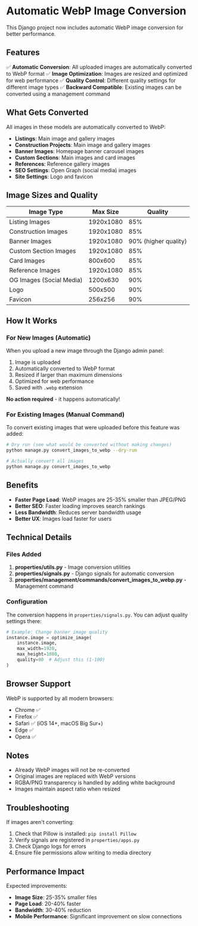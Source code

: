 # Automatic WebP Image Conversion

This Django project now includes automatic WebP image conversion for better performance.

## Features

✅ **Automatic Conversion**: All uploaded images are automatically converted to WebP format
✅ **Image Optimization**: Images are resized and optimized for web performance
✅ **Quality Control**: Different quality settings for different image types
✅ **Backward Compatible**: Existing images can be converted using a management command

## What Gets Converted

All images in these models are automatically converted to WebP:

- **Listings**: Main image and gallery images
- **Construction Projects**: Main image and gallery images
- **Banner Images**: Homepage banner carousel images
- **Custom Sections**: Main images and card images
- **References**: Reference gallery images
- **SEO Settings**: Open Graph (social media) images
- **Site Settings**: Logo and favicon

## Image Sizes and Quality

| Image Type | Max Size | Quality |
|------------|----------|---------|
| Listing Images | 1920x1080 | 85% |
| Construction Images | 1920x1080 | 85% |
| Banner Images | 1920x1080 | 90% (higher quality) |
| Custom Section Images | 1920x1080 | 85% |
| Card Images | 800x600 | 85% |
| Reference Images | 1920x1080 | 85% |
| OG Images (Social Media) | 1200x630 | 90% |
| Logo | 500x500 | 90% |
| Favicon | 256x256 | 90% |

## How It Works

### For New Images (Automatic)

When you upload a new image through the Django admin panel:

1. Image is uploaded
2. Automatically converted to WebP format
3. Resized if larger than maximum dimensions
4. Optimized for web performance
5. Saved with `.webp` extension

**No action required** - it happens automatically!

### For Existing Images (Manual Command)

To convert existing images that were uploaded before this feature was added:

```bash
# Dry run (see what would be converted without making changes)
python manage.py convert_images_to_webp --dry-run

# Actually convert all images
python manage.py convert_images_to_webp
```

## Benefits

- **Faster Page Load**: WebP images are 25-35% smaller than JPEG/PNG
- **Better SEO**: Faster loading improves search rankings
- **Less Bandwidth**: Reduces server bandwidth usage
- **Better UX**: Images load faster for users

## Technical Details

### Files Added

1. **properties/utils.py** - Image conversion utilities
2. **properties/signals.py** - Django signals for automatic conversion
3. **properties/management/commands/convert_images_to_webp.py** - Management command

### Configuration

The conversion happens in `properties/signals.py`. You can adjust quality settings there:

```python
# Example: Change banner image quality
instance.image = optimize_image(
    instance.image,
    max_width=1920,
    max_height=1080,
    quality=90  # Adjust this (1-100)
)
```

## Browser Support

WebP is supported by all modern browsers:
- Chrome ✅
- Firefox ✅
- Safari ✅ (iOS 14+, macOS Big Sur+)
- Edge ✅
- Opera ✅

## Notes

- Already WebP images will not be re-converted
- Original images are replaced with WebP versions
- RGBA/PNG transparency is handled by adding white background
- Images maintain aspect ratio when resized

## Troubleshooting

If images aren't converting:

1. Check that Pillow is installed: `pip install Pillow`
2. Verify signals are registered in `properties/apps.py`
3. Check Django logs for errors
4. Ensure file permissions allow writing to media directory

## Performance Impact

Expected improvements:
- **Image Size**: 25-35% smaller files
- **Page Load**: 20-40% faster
- **Bandwidth**: 30-40% reduction
- **Mobile Performance**: Significant improvement on slow connections
